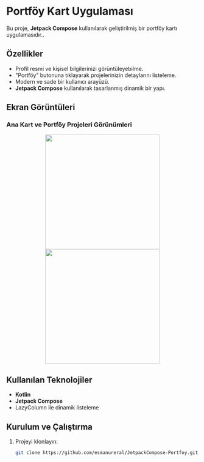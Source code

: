 #  Portföy Kart Uygulaması

Bu proje, **Jetpack Compose** kullanılarak geliştirilmiş bir portföy kartı uygulamasıdır..

## Özellikler
- Profil resmi ve kişisel bilgilerinizi görüntüleyebilme.
- "Portföy" butonuna tıklayarak projelerinizin detaylarını listeleme.
- Modern ve sade bir kullanıcı arayüzü.
- **Jetpack Compose** kullanılarak tasarlanmış dinamik bir yapı.
## Ekran Görüntüleri
### Ana Kart ve Portföy Projeleri Görünümleri
<p align="center">
  <img src="https://github.com/user-attachments/assets/2099499b-c33b-4927-919b-196c3aec7757" width="300">
  <img src="https://github.com/user-attachments/assets/0224184a-c739-4311-8f82-9e3ae9741b68" width="300">
</p>

## Kullanılan Teknolojiler
- **Kotlin**
- **Jetpack Compose**
- LazyColumn ile dinamik listeleme

## Kurulum ve Çalıştırma
1. Projeyi klonlayın:
   ```bash
   git clone https://github.com/esmanureral/JetpackCompose-Portfoy.git
